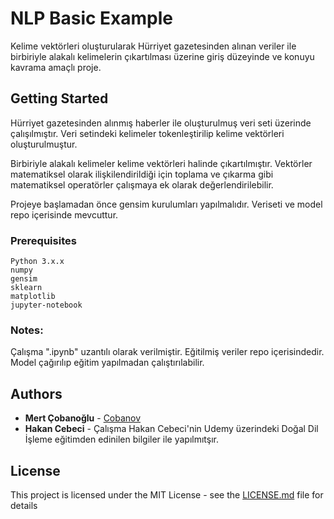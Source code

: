 # NLP Basic Example

Kelime vektörleri oluşturularak Hürriyet gazetesinden alınan veriler ile birbiriyle alakalı kelimelerin çıkartılması üzerine giriş düzeyinde ve  konuyu kavrama amaçlı proje.

## Getting Started

Hürriyet gazetesinden alınmış haberler ile oluşturulmuş veri seti üzerinde çalışılmıştır. Veri setindeki kelimeler tokenleştirilip kelime vektörleri oluşturulmuştur.

Birbiriyle alakalı kelimeler kelime vektörleri halinde çıkartılmıştır. Vektörler matematiksel olarak ilişkilendirildiği için toplama ve çıkarma gibi matematiksel operatörler çalışmaya ek olarak değerlendirilebilir.

Projeye başlamadan önce gensim kurulumları yapılmalıdır. Veriseti ve model repo içerisinde mevcuttur.

### Prerequisites

```
Python 3.x.x
numpy
gensim
sklearn
matplotlib
jupyter-notebook
```

### Notes:

Çalışma ".ipynb" uzantılı olarak verilmiştir. Eğitilmiş veriler repo içerisindedir. Model çağırılıp eğitim yapılmadan çalıştırılabilir.

## Authors

* **Mert Çobanoğlu** - [Cobanov](https://github.com/cobanov)
* **Hakan Cebeci** - Çalışma Hakan Cebeci'nin Udemy üzerindeki Doğal Dil İşleme eğitimden edinilen bilgiler ile yapılmıtşır.

## License

This project is licensed under the MIT License - see the [LICENSE.md](LICENSE.md) file for details


